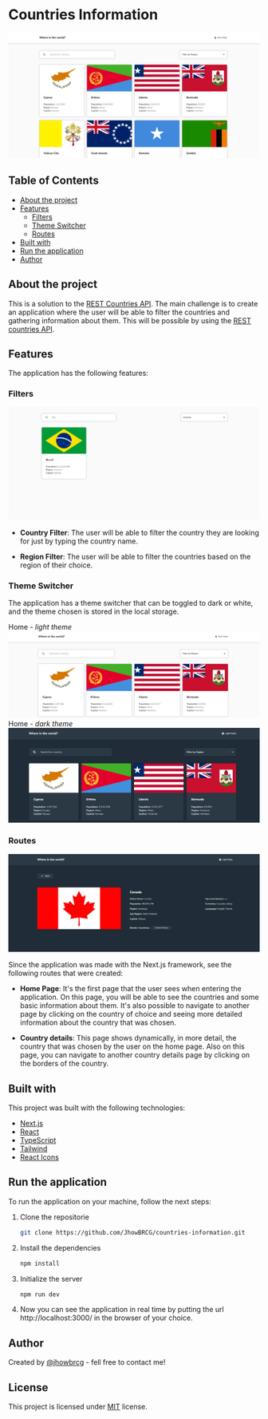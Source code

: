 # Countries Information

<img src="docs/hero.png">

## Table of Contents

- [About the project](#about-the-project)
- [Features](#features)
  - [Filters](#filters)
  - [Theme Switcher](#theme-switcher)
  - [Routes](#routes)
- [Built with](#built-with)
- [Run the application](#run-the-application)
- [Author](#author)

## About the project

This is a solution to the [REST Countries API](https://www.frontendmentor.io/challenges/rest-countries-api-with-color-theme-switcher-5cacc469fec04111f7b848ca). The main challenge is to create an application where the user will be able to filter the countries and gathering information about them. This will be possible by using the [REST countries API](https://restcountries.com/).

## Features

The application has the following features:

### Filters

<img src="docs/filters.png">

- **Country Filter**: The user will be able to filter the country they are looking for just by typing the country name.

- **Region Filter**: The user will be able to filter the countries based on the region of their choice.

### Theme Switcher

The application has a theme switcher that can be toggled to dark or white, and the theme chosen is stored in the local storage.

Home - _light theme_
<img src="docs/light-theme.png">
Home - _dark theme_
<img src="docs/theme-dark.png">

### Routes

<img src="docs/country-details.png">

Since the application was made with the Next.js framework, see the following routes that were created:

- **Home Page**: It's the first page that the user sees when entering the application. On this page, you will be able to see the countries and some basic information about them. It's also possible to navigate to another page by clicking on the country of choice and seeing more detailed information about the country that was chosen.

- **Country details**: This page shows dynamically, in more detail, the country that was chosen by the user on the home page. Also on this page, you can navigate to another country details page by clicking on the borders of the country.

## Built with

This project was built with the following technologies:

- [Next.js](https://nextjs.org/)
- [React](https://react.dev/)
- [TypeScript](https://www.typescriptlang.org/)
- [Tailwind](https://tailwindcss.com/)
- [React Icons](https://react-icons.github.io/react-icons/)

## Run the application

To run the application on your machine, follow the next steps:

1. Clone the repositorie

   ```sh
   git clone https://github.com/JhowBRCG/countries-information.git
   ```

2. Install the dependencies

   ```sh
   npm install
   ```

3. Initialize the server

   ```sh
   npm run dev
   ```

4. Now you can see the application in real time by putting the url http://localhost:3000/ in the browser of your choice.

## Author

Created by [@jhowbrcg](https://github.com/JhowBRCG) - fell free to contact me!

## License

This project is licensed under [MIT](https://opensource.org/licenses/MIT) license.

